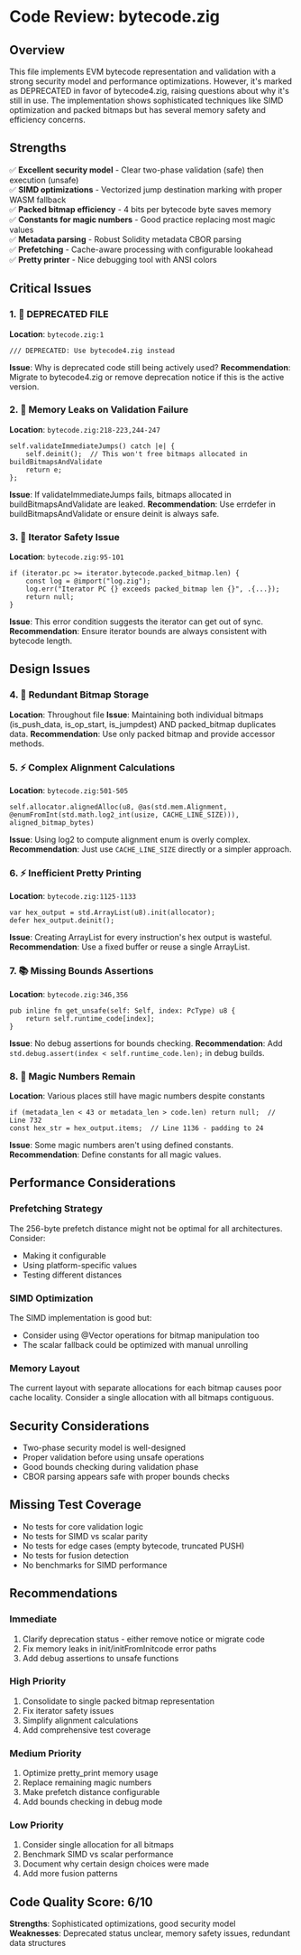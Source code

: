 # Code Review: bytecode.zig

## Overview
This file implements EVM bytecode representation and validation with a strong security model and performance optimizations. However, it's marked as DEPRECATED in favor of bytecode4.zig, raising questions about why it's still in use. The implementation shows sophisticated techniques like SIMD optimization and packed bitmaps but has several memory safety and efficiency concerns.

## Strengths
✅ **Excellent security model** - Clear two-phase validation (safe) then execution (unsafe)  
✅ **SIMD optimizations** - Vectorized jump destination marking with proper WASM fallback  
✅ **Packed bitmap efficiency** - 4 bits per bytecode byte saves memory  
✅ **Constants for magic numbers** - Good practice replacing most magic values  
✅ **Metadata parsing** - Robust Solidity metadata CBOR parsing  
✅ **Prefetching** - Cache-aware processing with configurable lookahead  
✅ **Pretty printer** - Nice debugging tool with ANSI colors

## Critical Issues

### 1. 🚨 DEPRECATED FILE
**Location**: `bytecode.zig:1`
```zig
/// DEPRECATED: Use bytecode4.zig instead
```
**Issue**: Why is deprecated code still being actively used?
**Recommendation**: Migrate to bytecode4.zig or remove deprecation notice if this is the active version.

### 2. 🐛 Memory Leaks on Validation Failure
**Location**: `bytecode.zig:218-223,244-247`
```zig
self.validateImmediateJumps() catch |e| {
    self.deinit();  // This won't free bitmaps allocated in buildBitmapsAndValidate
    return e;
};
```
**Issue**: If validateImmediateJumps fails, bitmaps allocated in buildBitmapsAndValidate are leaked.
**Recommendation**: Use errdefer in buildBitmapsAndValidate or ensure deinit is always safe.

### 3. 🐛 Iterator Safety Issue
**Location**: `bytecode.zig:95-101`
```zig
if (iterator.pc >= iterator.bytecode.packed_bitmap.len) {
    const log = @import("log.zig");
    log.err("Iterator PC {} exceeds packed_bitmap len {}", .{...});
    return null;
}
```
**Issue**: This error condition suggests the iterator can get out of sync.
**Recommendation**: Ensure iterator bounds are always consistent with bytecode length.

## Design Issues

### 4. 🎨 Redundant Bitmap Storage
**Location**: Throughout file
**Issue**: Maintaining both individual bitmaps (is_push_data, is_op_start, is_jumpdest) AND packed_bitmap duplicates data.
**Recommendation**: Use only packed bitmap and provide accessor methods.

### 5. ⚡ Complex Alignment Calculations
**Location**: `bytecode.zig:501-505`
```zig
self.allocator.alignedAlloc(u8, @as(std.mem.Alignment, @enumFromInt(std.math.log2_int(usize, CACHE_LINE_SIZE))), aligned_bitmap_bytes)
```
**Issue**: Using log2 to compute alignment enum is overly complex.
**Recommendation**: Just use `CACHE_LINE_SIZE` directly or a simpler approach.

### 6. ⚡ Inefficient Pretty Printing
**Location**: `bytecode.zig:1125-1133`
```zig
var hex_output = std.ArrayList(u8).init(allocator);
defer hex_output.deinit();
```
**Issue**: Creating ArrayList for every instruction's hex output is wasteful.
**Recommendation**: Use a fixed buffer or reuse a single ArrayList.

### 7. 📚 Missing Bounds Assertions
**Location**: `bytecode.zig:346,356`
```zig
pub inline fn get_unsafe(self: Self, index: PcType) u8 {
    return self.runtime_code[index];
}
```
**Issue**: No debug assertions for bounds checking.
**Recommendation**: Add `std.debug.assert(index < self.runtime_code.len);` in debug builds.

### 8. 🎨 Magic Numbers Remain
**Location**: Various places still have magic numbers despite constants
```zig
if (metadata_len < 43 or metadata_len > code.len) return null;  // Line 732
const hex_str = hex_output.items;  // Line 1136 - padding to 24
```
**Issue**: Some magic numbers aren't using defined constants.
**Recommendation**: Define constants for all magic values.

## Performance Considerations

### Prefetching Strategy
The 256-byte prefetch distance might not be optimal for all architectures. Consider:
- Making it configurable
- Using platform-specific values
- Testing different distances

### SIMD Optimization
The SIMD implementation is good but:
- Consider using @Vector operations for bitmap manipulation too
- The scalar fallback could be optimized with manual unrolling

### Memory Layout
The current layout with separate allocations for each bitmap causes poor cache locality. Consider a single allocation with all bitmaps contiguous.

## Security Considerations
- Two-phase security model is well-designed
- Proper validation before using unsafe operations
- Good bounds checking during validation phase
- CBOR parsing appears safe with proper bounds checks

## Missing Test Coverage
- No tests for core validation logic
- No tests for SIMD vs scalar parity
- No tests for edge cases (empty bytecode, truncated PUSH)
- No tests for fusion detection
- No benchmarks for SIMD performance

## Recommendations

### Immediate
1. Clarify deprecation status - either remove notice or migrate code
2. Fix memory leaks in init/initFromInitcode error paths
3. Add debug assertions to unsafe functions

### High Priority
1. Consolidate to single packed bitmap representation
2. Fix iterator safety issues
3. Simplify alignment calculations
4. Add comprehensive test coverage

### Medium Priority
1. Optimize pretty_print memory usage
2. Replace remaining magic numbers
3. Make prefetch distance configurable
4. Add bounds checking in debug mode

### Low Priority
1. Consider single allocation for all bitmaps
2. Benchmark SIMD vs scalar performance
3. Document why certain design choices were made
4. Add more fusion patterns

## Code Quality Score: 6/10
**Strengths**: Sophisticated optimizations, good security model  
**Weaknesses**: Deprecated status unclear, memory safety issues, redundant data structures
